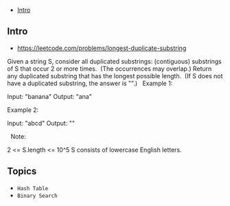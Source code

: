- [Intro](#intro)

## Intro

- https://leetcode.com/problems/longest-duplicate-substring

Given a string S, consider all duplicated substrings: (contiguous) substrings of S that occur 2 or more times.  (The occurrences may overlap.)
Return any duplicated substring that has the longest possible length.  (If S does not have a duplicated substring, the answer is "".)
 
Example 1:

Input: "banana"
Output: "ana"

Example 2:

Input: "abcd"
Output: ""

 
Note:

2 <= S.length <= 10^5
S consists of lowercase English letters.



## Topics

- `Hash Table`
- `Binary Search`


